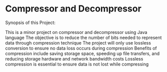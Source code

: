 <h1>Compressor and Decompressor</h1>
Synopsis of this Project:

This is a minor project on compressor and decompressor using Java language
The objective is to reduce the number of bits needed to represent data through compression technique
The project will only use lossless conversion to ensure no data loss occurs during compression
Benefits of compression include saving storage space, speeding up file transfers, and reducing storage hardware and network bandwidth costs
Lossless compression is essential to ensure data is not lost while compressing
